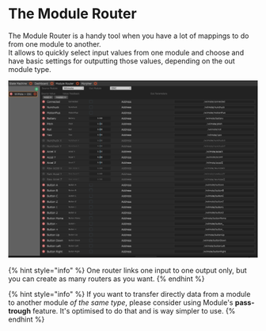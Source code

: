 # The Module Router

The Module Router is a handy tool when you have a lot of mappings to do from one module to another.  
It allows to quickly select input values from one module and choose and have basic settings for outputting those values, depending on the out module type.

![An example router, routing wiimote values to an OSC module](../.gitbook/assets/router.png)

{% hint style="info" %}
One router links one input to one output only, but you can create as many routers as you want.
{% endhint %}

{% hint style="info" %}
If you want to transfer directly data from a module to another module _of the same type_, please consider using Module's **pass-trough** feature. It's optimised to do that and is way simpler to use.
{% endhint %}

